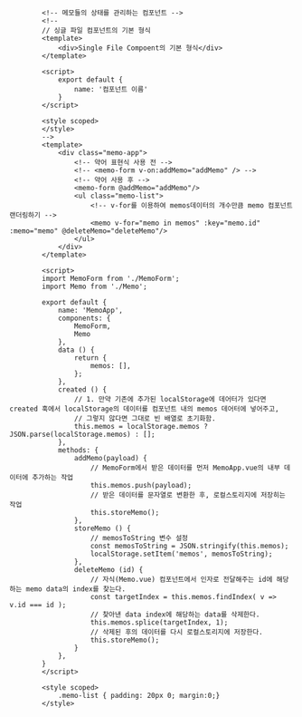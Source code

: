            <!-- 메모들의 상태를 관리하는 컴포넌트 -->
            <!--
            // 싱글 파일 컴포넌트의 기본 형식
            <template>
                <div>Single File Compoent의 기본 형식</div> 
            </template>

            <script>
                export default {
                    name: '컴포넌트 이름'
                }
            </script>

            <style scoped>
            </style>
            -->
            <template>
                <div class="memo-app">
                    <!-- 약어 표현식 사용 전 -->
                    <!-- <memo-form v-on:addMemo="addMemo" /> -->
                    <!-- 약어 사용 후 -->
                    <memo-form @addMemo="addMemo"/>
                    <ul class="memo-list">
                        <!-- v-for를 이용하여 memos데이터의 개수만큼 memo 컴포넌트 랜더링하기 -->
                        <memo v-for="memo in memos" :key="memo.id" :memo="memo" @deleteMemo="deleteMemo"/>
                    </ul>
                </div>
            </template>

            <script>
            import MemoForm from './MemoForm';
            import Memo from './Memo';

            export default {
                name: 'MemoApp',
                components: {
                    MemoForm,
                    Memo
                },
                data () {
                    return {
                        memos: [],
                    };
                },
                created () {
                    // 1. 만약 기존에 추가된 localStorage에 데어터가 있다면 created 훅에서 localStorage의 데이터를 컴포넌트 내의 memos 데어터에 넣어주고, 
                    // 그렇지 않다면 그대로 빈 배열로 초기화함.
                    this.memos = localStorage.memos ? JSON.parse(localStorage.memos) : [];
                },
                methods: {
                    addMemo(payload) {
                        // MemoForm에서 받은 데이터를 먼저 MemoApp.vue의 내부 데이터에 추가하는 작업
                        this.memos.push(payload);
                        // 받은 데이터를 문자열로 변환한 후, 로컬스토리지에 저장히는 작업
                        this.storeMemo();
                    },
                    storeMemo () {
                        // memosToString 변수 설정
                        const memosToString = JSON.stringify(this.memos);
                        localStorage.setItem('memos', memosToString);
                    },
                    deleteMemo (id) {
                        // 자식(Memo.vue) 컴포넌트에서 인자로 전달해주는 id에 해당하는 memo data의 index를 찾는다.
                        const targetIndex = this.memos.findIndex( v => v.id === id );
                        // 찾아낸 data index에 해당하는 data를 삭제한다.
                        this.memos.splice(targetIndex, 1);
                        // 삭제된 후의 데이터를 다시 로컬스토리지에 저장한다.
                        this.storeMemo();
                    }
                },
            }
            </script>

            <style scoped>
                .memo-list { padding: 20px 0; margin:0;}
            </style>